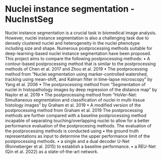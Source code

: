 # Nuclei instance segmentation - NucInstSeg
Nuclei instance segmentation is a crucial task in biomedical image analysis. However, nuclei instance segmentation is also a challenging task due to densely clustered nuclei and heterogeneity in the nuclei phenotype including size and shape. Numerous postprocessing methods suitable for deep-learning-based nuclei instance segmentation have been proposed. This project aims to compare the following postprocessing methods:
•	A contour-based postprocessing method that is similar to the postprocessing methods of Chen et al. 2017 and Zhou et al. 2019
•	The postprocessing method from “Nuclei segmentation using marker-controlled watershed, tracking using mean-shift, and Kalman filter in time-lapse microscopy” by Yang et al. 2006
•	The postprocessing method from “Segmentation of nuclei in histopathology images by deep regression of the distance map” by Naylor et al. 2019
•	The postprocessing method from “HoVer-Net: Simultaneous segmentation and classification of nuclei in multi-tissue histology images” by Graham et al. 2019
•	A modified version of the postprocessing method from Graham et al. 2019
The postprocessing methods are further compared with a baseline postprocessing method incapable of separating touching/overlapping nuclei to allow for a better performance evaluation of the postprocesing methods. 
The evaluation of the postprocessing methods is conducted using 
•	the ground truth representations as input to determine the upper performance limit of the postprocessing methods.
•	a single and a dual decoder U-Net (Ronneberger et al. 2015) to establish a baseline performance.
•	a REU-Net (Qin et al. 2022) as a state-of-the-art network.
